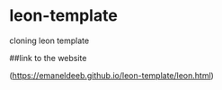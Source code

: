 # leon-template
cloning leon template    

##link to the website    

(https://emaneldeeb.github.io/leon-template/leon.html)
